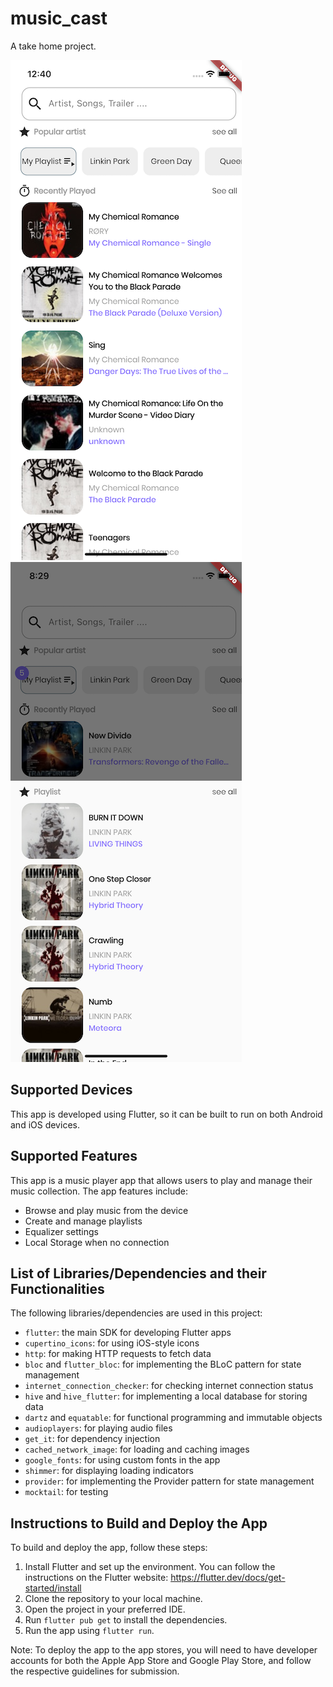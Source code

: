 # music_cast

A take home project.

![Music Cast](https://github.com/dewaprabawa/music_cast/raw/master/image_music_cast.png)
![Music Cast](https://github.com/dewaprabawa/music_cast/raw/master/image_music_cast-02.png)


Supported Devices
-----------------

This app is developed using Flutter, so it can be built to run on both Android and iOS devices.

Supported Features
------------------

This app is a music player app that allows users to play and manage their music collection. The app features include:

-   Browse and play music from the device
-   Create and manage playlists
-   Equalizer settings
-   Local Storage when no connection


List of Libraries/Dependencies and their Functionalities
--------------------------------------------------------

The following libraries/dependencies are used in this project:

-   `flutter`: the main SDK for developing Flutter apps
-   `cupertino_icons`: for using iOS-style icons
-   `http`: for making HTTP requests to fetch data
-   `bloc` and `flutter_bloc`: for implementing the BLoC pattern for state management
-   `internet_connection_checker`: for checking internet connection status
-   `hive` and `hive_flutter`: for implementing a local database for storing data
-   `dartz` and `equatable`: for functional programming and immutable objects
-   `audioplayers`: for playing audio files
-   `get_it`: for dependency injection
-   `cached_network_image`: for loading and caching images
-   `google_fonts`: for using custom fonts in the app
-   `shimmer`: for displaying loading indicators
-   `provider`: for implementing the Provider pattern for state management
-   `mocktail`: for testing

Instructions to Build and Deploy the App
----------------------------------------

To build and deploy the app, follow these steps:

1.  Install Flutter and set up the environment. You can follow the instructions on the Flutter website: <https://flutter.dev/docs/get-started/install>
2.  Clone the repository to your local machine.
3.  Open the project in your preferred IDE.
4.  Run `flutter pub get` to install the dependencies.
5.  Run the app using `flutter run`.

Note: To deploy the app to the app stores, you will need to have developer accounts for both the Apple App Store and Google Play Store, and follow the respective guidelines for submission.
